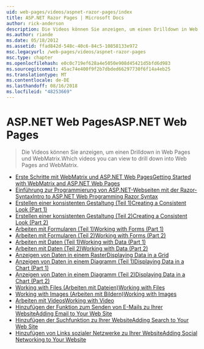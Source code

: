 ```yaml
---
uid: web-pages/videos/aspnet-razor-pages/index
title: ASP.NET Razor Pages | Microsoft Docs
author: rick-anderson
description: Die Videos können Sie anzeigen, um einen Drilldown in Web Pages und WebMatrix.
ms.author: riande
ms.date: 05/18/2012
ms.assetid: ffad842d-548c-40c6-84c5-10858133e972
msc.legacyurl: /web-pages/videos/aspnet-razor-pages
msc.type: chapter
ms.openlocfilehash: e0c0c719ef628a4e5050e908d45421d5bfd6d983
ms.sourcegitcommit: 45ac74e400f9f2b7dbded66297730f6f14a4eb25
ms.translationtype: MT
ms.contentlocale: de-DE
ms.lasthandoff: 08/16/2018
ms.locfileid: "48253669"
---
```

<a name="aspnet-web-pages"></a><span data-ttu-id="34e35-103">ASP.NET Web Pages</span><span class="sxs-lookup"><span data-stu-id="34e35-103">ASP.NET Web Pages</span></span>
=================
> <span data-ttu-id="34e35-104">Die Videos können Sie anzeigen, um einen Drilldown in Web Pages und WebMatrix.</span><span class="sxs-lookup"><span data-stu-id="34e35-104">Which videos you can view to drill down into Web Pages and WebMatrix.</span></span>


- [<span data-ttu-id="34e35-105">Erste Schritte mit WebMatrix und ASP.NET Web Pages</span><span class="sxs-lookup"><span data-stu-id="34e35-105">Getting Started with WebMatrix and ASP.NET Web Pages</span></span>](getting-started-with-webmatrix-and-aspnet-web-pages.md)
- [<span data-ttu-id="34e35-106">Einführung zur Programmierung von ASP.NET-Webseiten mit der Razor-Syntax</span><span class="sxs-lookup"><span data-stu-id="34e35-106">Intro to ASP.NET Web Programming Razor Syntax</span></span>](introduction-to-aspnet-web-programming-using-the-razor-syntax.md)
- [<span data-ttu-id="34e35-107">Erstellen einer konsistenten Gestaltung (Teil 1)</span><span class="sxs-lookup"><span data-stu-id="34e35-107">Creating a Consistent Look (Part 1)</span></span>](creating-a-consistent-look-part-1.md)
- [<span data-ttu-id="34e35-108">Erstellen einer konsistenten Gestaltung (Teil 2)</span><span class="sxs-lookup"><span data-stu-id="34e35-108">Creating a Consistent Look (Part 2)</span></span>](creating-a-consistent-look-part-2.md)
- [<span data-ttu-id="34e35-109">Arbeiten mit Formularen (Teil 1)</span><span class="sxs-lookup"><span data-stu-id="34e35-109">Working with Forms (Part 1)</span></span>](working-with-forms-part-1.md)
- [<span data-ttu-id="34e35-110">Arbeiten mit Formularen (Teil 2)</span><span class="sxs-lookup"><span data-stu-id="34e35-110">Working with Forms (Part 2)</span></span>](working-with-forms-part-2.md)
- [<span data-ttu-id="34e35-111">Arbeiten mit Daten (Teil 1)</span><span class="sxs-lookup"><span data-stu-id="34e35-111">Working with Data (Part 1)</span></span>](working-with-data-part-1.md)
- [<span data-ttu-id="34e35-112">Arbeiten mit Daten (Teil 2)</span><span class="sxs-lookup"><span data-stu-id="34e35-112">Working with Data (Part 2)</span></span>](working-with-data-part-2.md)
- [<span data-ttu-id="34e35-113">Anzeigen von Daten in einem Raster</span><span class="sxs-lookup"><span data-stu-id="34e35-113">Displaying Data in a Grid</span></span>](displaying-data-in-a-grid.md)
- [<span data-ttu-id="34e35-114">Anzeigen von Daten in einem Diagramm (Teil 1)</span><span class="sxs-lookup"><span data-stu-id="34e35-114">Displaying Data in a Chart (Part 1)</span></span>](displaying-data-in-a-chart-part-1.md)
- [<span data-ttu-id="34e35-115">Anzeigen von Daten in einem Diagramm (Teil 2)</span><span class="sxs-lookup"><span data-stu-id="34e35-115">Displaying Data in a Chart (Part 2)</span></span>](displaying-data-in-a-chart-part-2.md)
- [<span data-ttu-id="34e35-116">Working with Files (Arbeiten mit Dateien)</span><span class="sxs-lookup"><span data-stu-id="34e35-116">Working with Files</span></span>](working-with-files.md)
- [<span data-ttu-id="34e35-117">Working with Images (Arbeiten mit Bildern)</span><span class="sxs-lookup"><span data-stu-id="34e35-117">Working with Images</span></span>](working-with-images.md)
- [<span data-ttu-id="34e35-118">Arbeiten mit Videos</span><span class="sxs-lookup"><span data-stu-id="34e35-118">Working with Video</span></span>](working-with-video.md)
- [<span data-ttu-id="34e35-119">Hinzufügen der Funktion zum Senden von E-Mails zu Ihrer Website</span><span class="sxs-lookup"><span data-stu-id="34e35-119">Adding Email to Your Web Site</span></span>](adding-email-to-your-web-site.md)
- [<span data-ttu-id="34e35-120">Hinzufügen der Suchfunktion zu Ihrer Website</span><span class="sxs-lookup"><span data-stu-id="34e35-120">Adding Search to Your Web Site</span></span>](adding-search-to-your-web-site.md)
- [<span data-ttu-id="34e35-121">Hinzufügen von Links sozialer Netzwerke zu Ihrer Website</span><span class="sxs-lookup"><span data-stu-id="34e35-121">Adding Social Networking to Your Website</span></span>](adding-social-networking-to-your-website.md)
